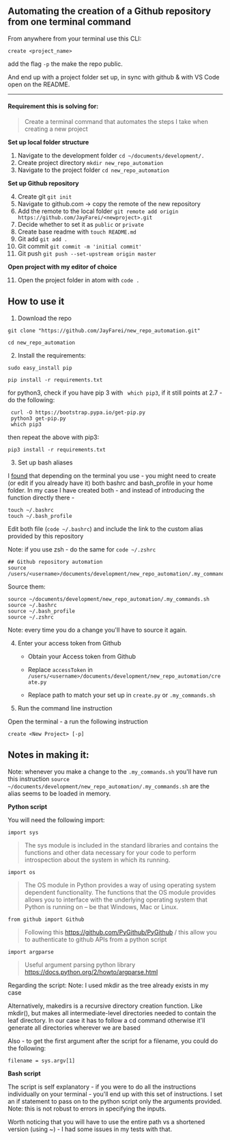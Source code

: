 ## Automating the creation of a Github repository from one terminal command

From anywhere from your terminal use this CLI: 
```
create <project_name> 
```
add the flag  `-p` the make the repo public.

And end up with a project folder set up, in sync with github & with VS Code open on the README.


----


#### Requirement this is solving for:

> Create a terminal command that automates the steps I take when creating a new project

**Set up local folder structure**

1. Navigate to the development folder `cd ~/documents/development/.`
2. Create project directory `mkdir new_repo_automation`
3. Navigate to the project folder `cd new_repo_automation`

**Set up Github repository**

4. Create git `git init`
5. Navigate to github.com -> copy the remote of the new repository
6. Add the remote to the local folder `git remote add origin https://github.com/JayFarei/<newproject>.git`
7. Decide whether to set it as `public` or `private`
8. Create base readme with `touch README.md`
9. Git add `git add .`
10. Git commit `git commit -m 'initial commit'`
11. Git push `git push --set-upstream origin master`

**Open project with my editor of choice**

11. Open the project folder in atom with `code .`


## How to use it

1. Download the repo

```
git clone "https://github.com/JayFarei/new_repo_automation.git"
```
```
cd new_repo_automation
```

2. Install the requirements:
```
sudo easy_install pip
```
```
pip install -r requirements.txt
```

for python3, check if you have pip 3 with ` which pip3`, if it still points at 2.7 - do the following:

```
 curl -O https://bootstrap.pypa.io/get-pip.py
 python3 get-pip.py
 which pip3
```
then repeat the above with pip3:
```
pip3 install -r requirements.txt
```

3. Set up bash aliases

I [found](https://apple.stackexchange.com/questions/99688/how-to-persistently-define-aliases-in-terminal) that depending on the terminal you use - you might need to create (or edit if you already have it) both bashrc and bash_profile in your home folder. In my case I have created both - and instead of introducing the function directly there -

```
touch ~/.bashrc
touch ~/.bash_profile
```

Edit both file (`code ~/.bashrc`) and include the link to the custom alias provided by this repository

Note: if you use zsh - do the same for `code ~/.zshrc`


```
## Github repository automation
source /users/<username>/documents/development/new_repo_automation/.my_commands.sh
```

Source them:

```
source ~/documents/development/new_repo_automation/.my_commands.sh
source ~/.bashrc
source ~/.bash_profile
source ~/.zshrc
```
Note: every time you do a change you'll have to source it again.

4. Enter your access token from Github

   * Obtain your Access token from Github

   * Replace `accessToken` in `/users/<username>/documents/development/new_repo_automation/create.py`

   * Replace path to match your set up in `create.py` or `.my_commands.sh`

5. Run the command line instruction

Open the terminal - a run the following instruction

```
create <New Project> [-p]
```



## Notes in making it:

Note: whenever you make a change to the `.my_commands.sh` you'll have run this instruction `source ~/documents/development/new_repo_automation/.my_commands.sh` are the alias seems to be loaded in memory.

**Python script**

You will need the following import:

`import sys`
>  The sys module is included in the standard libraries and contains the functions and other data necessary for your code to perform introspection about the system in which its running.

`import os`
>  The OS module in Python provides a way of using operating system dependent functionality. The functions that the OS module provides allows you to interface with the underlying operating system that Python is running on – be that Windows, Mac or Linux.

`from github import Github`
> Following this https://github.com/PyGithub/PyGithub / this allow you to authenticate to github APIs from a python script

`import argparse`
> Useful argument parsing python library https://docs.python.org/2/howto/argparse.html


Regarding the script:
Note: I used mkdir as the tree already exists in my case

Alternatively, makedirs is a recursive directory creation function. Like mkdir(), but makes all intermediate-level directories needed to contain the leaf directory. In our case it has to follow a cd command otherwise it'll generate all directories wherever we are based

Also - to get the first argument after the script for a filename, you could do the following:

```
filename = sys.argv[1]
```


**Bash script**

The script is self explanatory - if you were to do all the instructions individually on your terminal - you'll end up with this set of instructions. I set an if statement to pass on to the python script only the arguments provided. Note: this is not robust to errors in specifying the inputs.

Worth noticing that you will have to use the entire path vs a shortened version (using ~) - I had some issues in my tests with that.
